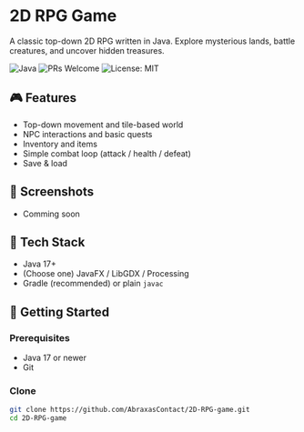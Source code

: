 # 2D RPG Game 
A classic top-down 2D RPG written in Java. Explore mysterious lands, battle creatures, and uncover hidden treasures.

<!-- Optional badges (remove if you don't want them) -->
![Java](https://img.shields.io/badge/Java-17%2B-informational)
![PRs Welcome](https://img.shields.io/badge/PRs-welcome-brightgreen)
![License: MIT](https://img.shields.io/badge/License-MIT-lightgrey)

## 🎮 Features
- Top-down movement and tile-based world
- NPC interactions and basic quests
- Inventory and items
- Simple combat loop (attack / health / defeat)
- Save & load

## 📸 Screenshots
- Comming soon
<!-- TODO: Add images to /assets or /docs and link them here -->
<!-- <img src="docs/screenshot-1.png" width="600" alt="Gameplay screenshot"> -->

## 🧰 Tech Stack
- Java 17+
- (Choose one) JavaFX / LibGDX / Processing <!-- TODO: pick your framework -->
- Gradle (recommended) or plain `javac`

## 🚀 Getting Started

### Prerequisites
- Java 17 or newer
- Git

### Clone
```bash
git clone https://github.com/AbraxasContact/2D-RPG-game.git
cd 2D-RPG-game
